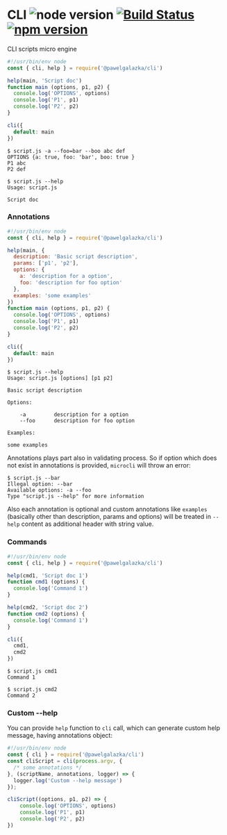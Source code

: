 # CLI ![node version](https://img.shields.io/node/v/%40pawelgalazka%2Fcli.svg) [![Build Status](https://travis-ci.org/pawelgalazka/cli.svg?branch=master)](https://travis-ci.org/pawelgalazka/cli) [![npm version](https://badge.fury.io/js/%40pawelgalazka%2Fcli.svg)](https://badge.fury.io/js/%40pawelgalazka%2Fcli-args)
CLI scripts micro engine

```js
#!/usr/bin/env node
const { cli, help } = require('@pawelgalazka/cli')

help(main, 'Script doc')
function main (options, p1, p2) {
  console.log('OPTIONS', options)
  console.log('P1', p1)
  console.log('P2', p2)
}

cli({
  default: main
})
```

```
$ script.js -a --foo=bar --boo abc def
OPTIONS {a: true, foo: 'bar', boo: true }
P1 abc
P2 def

$ script.js --help
Usage: script.js

Script doc
```

### Annotations

```js
#!/usr/bin/env node
const { cli, help } = require('@pawelgalazka/cli')

help(main, {
  description: 'Basic script description',
  params: ['p1', 'p2'],
  options: {
    a: 'description for a option',
    foo: 'description for foo option'
  },
  examples: 'some examples'
})
function main (options, p1, p2) {
  console.log('OPTIONS', options)
  console.log('P1', p1)
  console.log('P2', p2)
}

cli({
  default: main
})
```

```
$ script.js --help
Usage: script.js [options] [p1 p2]

Basic script description

Options:

    -a         description for a option
    --foo      description for foo option
    
Examples:

some examples
```

Annotations plays part also in validating process. So if
option which does not exist in annotations is provided, `microcli` will
throw an error:

```
$ script.js --bar
Illegal option: --bar
Available options: -a --foo
Type "script.js --help" for more information
```

Also each annotation is optional and custom annotations like `examples`
(basically other than description, params and options) will be treated
in `--help` content as additional header with string value.

### Commands


```js
#!/usr/bin/env node
const { cli, help } = require('@pawelgalazka/cli')

help(cmd1, 'Script doc 1')
function cmd1 (options) {
  console.log('Command 1')
}

help(cmd2, 'Script doc 2')
function cmd2 (options) {
  console.log('Command 1')
}

cli({
  cmd1,
  cmd2
})
```

```
$ script.js cmd1
Command 1

$ script.js cmd2
Command 2
```


### Custom --help

You can provide `help` function to `cli` call, which can generate
custom help message, having annotations object:

```js
#!/usr/bin/env node
const { cli } = require('@pawelgalazka/cli')
const cliScript = cli(process.argv, {
  /* some annotations */
}, (scriptName, annotations, logger) => {
  logger.log('Custom --help message') 
});

cliScript((options, p1, p2) => {
    console.log('OPTIONS', options)
    console.log('P1', p1)
    console.log('P2', p2)
})
```
